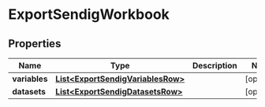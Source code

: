 

# ExportSendigWorkbook


## Properties

| Name | Type | Description | Notes |
|------------ | ------------- | ------------- | -------------|
|**variables** | [**List&lt;ExportSendigVariablesRow&gt;**](ExportSendigVariablesRow.md) |  |  [optional] |
|**datasets** | [**List&lt;ExportSendigDatasetsRow&gt;**](ExportSendigDatasetsRow.md) |  |  [optional] |



